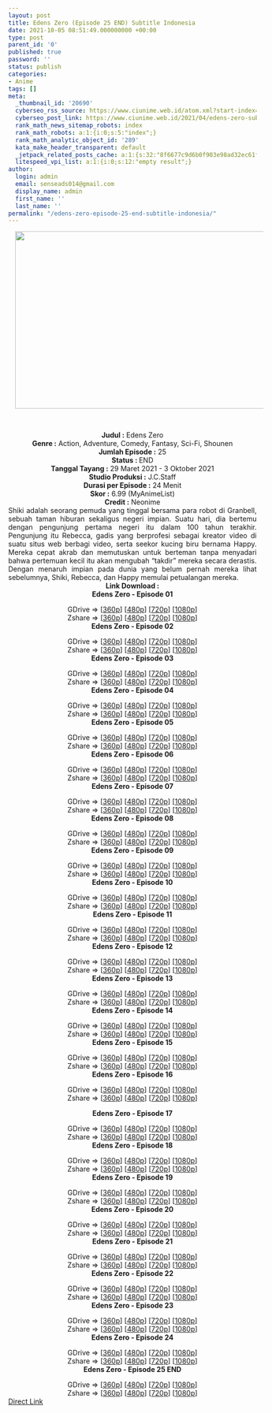 ```yaml
---
layout: post
title: Edens Zero (Episode 25 END) Subtitle Indonesia
date: 2021-10-05 08:51:49.000000000 +00:00
type: post
parent_id: '0'
published: true
password: ''
status: publish
categories:
- Anime
tags: []
meta:
  _thumbnail_id: '20690'
  cyberseo_rss_source: https://www.ciunime.web.id/atom.xml?start-index=151&max-results=150
  cyberseo_post_link: https://www.ciunime.web.id/2021/04/edens-zero-subtitle-indonesia.html
  rank_math_news_sitemap_robots: index
  rank_math_robots: a:1:{i:0;s:5:"index";}
  rank_math_analytic_object_id: '289'
  kata_make_header_transparent: default
  _jetpack_related_posts_cache: a:1:{s:32:"8f6677c9d6b0f903e98ad32ec61f8deb";a:2:{s:7:"expires";i:1656001382;s:7:"payload";a:3:{i:0;a:1:{s:2:"id";i:26927;}i:1;a:1:{s:2:"id";i:26925;}i:2;a:1:{s:2:"id";i:26929;}}}}
  litespeed_vpi_list: a:1:{i:0;s:12:"empty result";}
author:
  login: admin
  email: senseads014@gmail.com
  display_name: admin
  first_name: ''
  last_name: ''
permalink: "/edens-zero-episode-25-end-subtitle-indonesia/"
---
```

<div>
<div class="separator" style="clear: both; text-align: center;"><a href="https://1.bp.blogspot.com/-OboP4WZjtXo/YGXPUTNNGKI/AAAAAAAAeg0/rMooSSRMqCIuT1libsaLUtoPlHNHDReRQCLcBGAsYHQ/s1280/Edens%2BZero.jpg" style="margin-left: 1em; margin-right: 1em;"><img border="0" data-original-height="720" data-original-width="1280" height="360" src="{{ site.baseurl }}/assets/2021/10/Edens%2BZero.jpg" width="640" /></a></div>
<p><b><br /></b></div>
<div style="text-align: center;"><b style="font-weight: bold;">Judul</b><b style="font-weight: bold;"><b> </b>:</b> Edens Zero</div>
<div style="text-align: center;"><b><b>Genre :</b></b> Action, Adventure, Comedy, Fantasy, Sci-Fi,&nbsp;Shounen</div>
<div style="text-align: center;"><b>Jumlah Episode :</b> 25<br /><b>Status : </b>END<br /><b>Tanggal Tayang :</b> 29 Maret 2021&nbsp;- 3 Oktober 2021<br /><b>Studio Produksi :</b> J.C.Staff<br /><b>Durasi per Episode :</b> 24 Menit</div>
<div style="text-align: center;"><b>Skor :</b> 6.99 (MyAnimeList)<br /><b>Credit :</b> Neonime</div>
<div style="text-align: center;"></div>
<div style="text-align: justify;">Shiki adalah seorang pemuda yang tinggal bersama para robot di Granbell, sebuah taman hiburan sekaligus negeri impian. Suatu hari, dia bertemu dengan pengunjung pertama negeri itu dalam 100 tahun terakhir. Pengunjung itu Rebecca, gadis yang berprofesi sebagai kreator video di suatu situs web berbagi video, serta seekor kucing biru bernama Happy. Mereka cepat akrab dan memutuskan untuk berteman tanpa menyadari bahwa pertemuan kecil itu akan mengubah “takdir” mereka secara derastis. Dengan menaruh impian pada dunia yang belum pernah mereka lihat sebelumnya, Shiki, Rebecca, dan Happy memulai petualangan mereka.</div>
<div style="text-align: justify;"></div>
<div style="text-align: justify;"></div>
<div style="text-align: center;"><b>Link Download :</b></div>
<div style="text-align: center;"><b>Edens Zero - Episode 01</b></p>
<div style="text-align: center;">GDrive =&gt; [<a href="https://www.mp4upload.com/jg0s1tzg9qsr" target="_blank" rel="noopener">360p</a>] [<a href="https://drive.google.com/uc?export=download&amp;id=17gr11eDn1NpMMaKorRBI0LMtNZbQedsf" target="_blank" rel="noopener">480p</a>] [<a href="https://drive.google.com/uc?export=download&amp;id=18jQDYbDlDSGCy1okEvMx1mzAw5ATg0iS" target="_blank" rel="noopener">720p</a>] [<a href="https://drive.google.com/uc?export=download&amp;id=1KJsbd2MhGryxhFbc8BKSPH2Yw6XYDSDn" target="_blank" rel="noopener">1080p</a>]<br />Zshare =&gt; [<a href="https://www44.zippyshare.com/v/DdHhhcYu/file.html" target="_blank" rel="noopener">360p</a>] [<a href="https://www115.zippyshare.com/v/Wjbc4HVj/file.html" target="_blank" rel="noopener">480p</a>] [<a href="https://www115.zippyshare.com/v/iJOvxC5J/file.html" target="_blank" rel="noopener">720p</a>] [<a href="https://www79.zippyshare.com/v/euIk8fFv/file.html" target="_blank" rel="noopener">1080p</a>] </div>
<div style="text-align: center;"><b>Edens Zero - Episode 02</b></p>
<div>GDrive =&gt; [<a href="https://drive.google.com/uc?export=download&amp;id=1Ly7-1ClBaH0pTBg319jx6JDz51GgerXu" target="_blank" rel="noopener">360p</a>] [<a href="https://drive.google.com/uc?export=download&amp;id=1l8PShEIt8C1owbvma3X2FxQsbZAS1cG6" target="_blank" rel="noopener">480p</a>] [<a href="https://drive.google.com/uc?export=download&amp;id=19_OGZ4GZN7ieu0pfnkMpGnjiM435HHy6" target="_blank" rel="noopener">720p</a>] [<a href="https://drive.google.com/uc?export=download&amp;id=180eOC4bN1uvrQxVbp6DhWXwYyoJ0yUdQ" target="_blank" rel="noopener">1080p</a>]<br />Zshare =&gt; [<a href="https://www7.zippyshare.com/v/Sypp0iip/file.html" target="_blank" rel="noopener">360p</a>] [<a href="https://www57.zippyshare.com/v/nYljg82d/file.html" target="_blank" rel="noopener">480p</a>] [<a href="https://www57.zippyshare.com/v/ftRmsf1Q/file.html" target="_blank" rel="noopener">720p</a>] [<a href="https://www7.zippyshare.com/v/ADjPYzqi/file.html" target="_blank" rel="noopener">1080p</a>]</div>
<div><b>Edens Zero - Episode 03</b></p>
<div>GDrive =&gt; [<a href="https://elsfile.org/download.php?OFdBdC9EVEo1NFpTSTRwd1ZSUFRDTmllb3hlT0dVYnAxZEFST1NwS1UxND06OoLnhb3usbqkNo2971n18Eg%3D" target="_blank" rel="noopener">360p</a>] [<a href="https://drive.google.com/uc?export=download&amp;id=1hbGA18LSD9licYYClaZToAVG4BDYijYl" target="_blank" rel="noopener">480p</a>] [<a href="https://drive.google.com/uc?export=download&amp;id=1fA24mLxuqx6_q9G9uD_VVAcf5njHaTxc" target="_blank" rel="noopener">720p</a>] [<a href="https://drive.google.com/uc?export=download&amp;id=1DVBULCyJOSkO5ey-lhsiQJjgqTbE66H0" target="_blank" rel="noopener">1080p</a>]<br />Zshare =&gt; [<a href="https://www106.zippyshare.com/v/JfmFsUZB/file.html" target="_blank" rel="noopener">360p</a>] [<a href="https://www57.zippyshare.com/v/TgOZEmQL/file.html" target="_blank" rel="noopener">480p</a>] [<a href="https://www18.zippyshare.com/v/fZDmg9aq/file.html" target="_blank" rel="noopener">720p</a>] [<a href="https://www118.zippyshare.com/v/eAy3iOUg/file.html" target="_blank" rel="noopener">1080p</a>]</div>
</div>
<div><b>Edens Zero - Episode 04</b></p>
<div>GDrive =&gt; [<a href="https://elsfile.org/download.php?OE1wazcrYTRzSXIydGk5Nm1WNW81Zmx0SDIyUllpejBJRVhxdVVtL1ZuMD06OtSAokATmOxkPzpSr61sUwo%3D" target="_blank" rel="noopener">360p</a>] [<a href="https://drive.google.com/uc?export=download&amp;id=1HrQaWlBCThucYWwltWoF_O5NnwCVN5SE" target="_blank" rel="noopener">480p</a>] [<a href="https://drive.google.com/uc?export=download&amp;id=1VQDHeeSWae-qZFNKs817pVDdA4N7sarT" target="_blank" rel="noopener">720p</a>] [<a href="https://drive.google.com/uc?export=download&amp;id=1oHoacWMGqFGn7WHWyOEU4e8AXmns8wi0" target="_blank" rel="noopener">1080p</a>]<br />Zshare =&gt; [<a href="https://www64.zippyshare.com/v/q7ySOhU3/file.html" target="_blank" rel="noopener">360p</a>] [<a href="https://www71.zippyshare.com/v/78nDrNtb/file.html" target="_blank" rel="noopener">480p</a>] [<a href="https://www74.zippyshare.com/v/rIWQ1JNK/file.html" target="_blank" rel="noopener">720p</a>] [<a href="https://www29.zippyshare.com/v/OrXXTGJ2/file.html" target="_blank" rel="noopener">1080p</a>]</div>
</div>
<div><b>Edens Zero - Episode 05</b></p>
<div>GDrive =&gt; [<a href="https://acefile.co/f/45047844/ez-5-360p-samehadaku-vip-mp4" target="_blank" rel="noopener">360p</a>] [<a href="https://drive.google.com/uc?export=download&amp;id=13WWrZLrOq8-YxWxQYtoRDjKvXAdG1I8c" target="_blank" rel="noopener">480p</a>] [<a href="https://drive.google.com/uc?export=download&amp;id=1iR2YT0ocAGina5qqsH1E3Ww8FcLd-CXn" target="_blank" rel="noopener">720p</a>] [<a href="https://drive.google.com/uc?export=download&amp;id=1wIifaO4_-_AW4kpxe12ejAvCCDHc2URl" target="_blank" rel="noopener">1080p</a>]<br />Zshare =&gt; [<a href="https://www115.zippyshare.com/v/Cjg2zfMa/file.html" target="_blank" rel="noopener">360p</a>] [<a href="https://www120.zippyshare.com/v/lAWWQ9LU/file.html" target="_blank" rel="noopener">480p</a>] [<a href="https://www31.zippyshare.com/v/9NbfLtTD/file.html" target="_blank" rel="noopener">720p</a>] [<a href="https://www84.zippyshare.com/v/pJ4AtqVK/file.html" target="_blank" rel="noopener">1080p</a>]</div>
</div>
<div><b>Edens Zero - Episode 06</b></p>
<div>GDrive =&gt; [<a href="https://acefile.co/f/45515694/ez-6-360p-samehadaku-vip-mp4" target="_blank" rel="noopener">360p</a>] [<a href="https://drive.google.com/uc?export=download&amp;id=1DyxQuv--quc7MVg3oIurJgKg6Jdp_qze" target="_blank" rel="noopener">480p</a>] [<a href="https://drive.google.com/uc?export=download&amp;id=1e8JJac04_whlIia5MgRVFe_brhwJbTO2" target="_blank" rel="noopener">720p</a>] [<a href="https://drive.google.com/uc?export=download&amp;id=17kcy-MSE48UwbTFKIq47mCj0BY6B94yg" target="_blank" rel="noopener">1080p</a>]<br />Zshare =&gt; [<a href="https://www80.zippyshare.com/v/AABlQbDm/file.html" target="_blank" rel="noopener">360p</a>] [<a href="https://www10.zippyshare.com/v/MxL3nrAA/file.html" target="_blank" rel="noopener">480p</a>] [<a href="https://www85.zippyshare.com/v/YYdELin8/file.html" target="_blank" rel="noopener">720p</a>] [<a href="https://www61.zippyshare.com/v/dBct0Oqv/file.html" target="_blank" rel="noopener">1080p</a>]</div>
</div>
<div><b>Edens Zero - Episode 07</b></p>
<div>GDrive =&gt; [<a href="https://acefile.co/f/45971497/ez-7-360p-samehadaku-vip-mp4" target="_blank" rel="noopener">360p</a>] [<a href="https://drive.google.com/uc?export=download&amp;id=1CFOtSnOS7zKIJnTxXUhM6J3Xn4NxqhV8" target="_blank" rel="noopener">480p</a>] [<a href="https://drive.google.com/uc?export=download&amp;id=1Io-nKnSA6t9zlPN3J8cNVF44NhB2FBuP" target="_blank" rel="noopener">720p</a>] [<a href="https://drive.google.com/uc?export=download&amp;id=1QO3gH2bNSVItnMn24Z3YsJTzDZYoKFdI" target="_blank" rel="noopener">1080p</a>]<br />Zshare =&gt; [<a href="https://www53.zippyshare.com/v/KNbwZvaw/file.html" target="_blank" rel="noopener">360p</a>] [<a href="https://www103.zippyshare.com/v/LAtm7ZVo/file.html" target="_blank" rel="noopener">480p</a>] [<a href="https://www28.zippyshare.com/v/XnITZ5LG/file.html" target="_blank" rel="noopener">720p</a>] [<a href="https://www23.zippyshare.com/v/lj81IbQC/file.html" target="_blank" rel="noopener">1080p</a>]</div>
</div>
<div><b>Edens Zero - Episode 08</b></p>
<div>GDrive =&gt; [<a href="https://acefile.co/f/46430023/ez-8-360p-samehadaku-vip-mp4" target="_blank" rel="noopener">360p</a>] [<a href="https://drive.google.com/uc?export=download&amp;id=1dY37DsNMNq-69Q3NTRI_Gyt0cCMhbkad" target="_blank" rel="noopener">480p</a>] [<a href="https://drive.google.com/uc?export=download&amp;id=1W4VqTGiu3pV3OVmZ08tI9VKZZp1iXTaF" target="_blank" rel="noopener">720p</a>] [<a href="https://drive.google.com/uc?export=download&amp;id=1JlLJOAr7EtCccwnKosBg0B0AbUTXAfov" target="_blank" rel="noopener">1080p</a>]<br />Zshare =&gt; [<a href="https://www118.zippyshare.com/v/xjQmwmE9/file.html" target="_blank" rel="noopener">360p</a>] [<a href="https://www60.zippyshare.com/v/TuOOUVOv/file.html" target="_blank" rel="noopener">480p</a>] [<a href="https://www44.zippyshare.com/v/TCSUYYtm/file.html" target="_blank" rel="noopener">720p</a>] [<a href="https://www55.zippyshare.com/v/4cwUHRSz/file.html" target="_blank" rel="noopener">1080p</a>]</div>
</div>
<div><b>Edens Zero - Episode 09</b></p>
<div>GDrive =&gt; [<a href="https://acefile.co/f/46901679/ez-9-360p-samehadaku-vip-mp4" target="_blank" rel="noopener">360p</a>] [<a href="https://acefile.co/f/46902683/neonime_ez-9-480p-zip" target="_blank" rel="noopener">480p</a>] [<a href="https://acefile.co/f/46902680/neonime_ez-9-720p-zip" target="_blank" rel="noopener">720p</a>] [<a href="https://acefile.co/f/46903236/neonime_ez-9-1080p-zip" target="_blank" rel="noopener">1080p</a>]<br />Zshare =&gt; [<a href="https://www45.zippyshare.com/v/Z9N7zeAa/file.html" target="_blank" rel="noopener">360p</a>] [<a href="https://www5.zippyshare.com/v/YRqIpAa4/file.html" target="_blank" rel="noopener">480p</a>] [<a href="https://www75.zippyshare.com/v/Wqveo7fX/file.html" target="_blank" rel="noopener">720p</a>] [<a href="https://www67.zippyshare.com/v/E9H96t4q/file.html" target="_blank" rel="noopener">1080p</a>]</div>
</div>
<div><b>Edens Zero - Episode 10</b></p>
<div>GDrive =&gt; [<a href="https://acefile.co/f/47354933/ez-10-360p-samehadaku-vip-mp4" target="_blank" rel="noopener">360p</a>] [<a href="https://acefile.co/f/47368849/neonime_ez-10-480p-zip" target="_blank" rel="noopener">480p</a>] [<a href="https://acefile.co/f/47368837/neonime_ez-10-720p-zip" target="_blank" rel="noopener">720p</a>] [<a href="https://www11.zippyshare.com/v/wYFSFahd/file.html" target="_blank" rel="noopener">1080p</a>]<br />Zshare =&gt; [<a href="https://www66.zippyshare.com/v/ZPv42KTp/file.html" target="_blank" rel="noopener">360p</a>] [<a href="https://www70.zippyshare.com/v/CZ3zo7rq/file.html" target="_blank" rel="noopener">480p</a>] [<a href="https://www11.zippyshare.com/v/hcPw9DFM/file.html" target="_blank" rel="noopener">720p</a>] [<a href="https://www11.zippyshare.com/v/wYFSFahd/file.html" target="_blank" rel="noopener">1080p</a>]</div>
</div>
<div><b>Edens Zero - Episode 11</b></p>
<div>GDrive =&gt; [<a href="https://acefile.co/f/47937326/ez-11-360p-samehadaku-vip-mp4" target="_blank" rel="noopener">360p</a>] [<a href="https://acefile.co/f/48018642/neonime_ez-11-480p-zip" target="_blank" rel="noopener">480p</a>] [<a href="https://acefile.co/f/48018641/neonime_ez-11-720p-zip" target="_blank" rel="noopener">720p</a>] [<a href="https://acefile.co/f/48018637/neonime_ez-11-1080p-zip" target="_blank" rel="noopener">1080p</a>]<br />Zshare =&gt; [<a href="https://www97.zippyshare.com/v/UAaqZmy2/file.html" target="_blank" rel="noopener">360p</a>] [<a href="https://www42.zippyshare.com/v/7rocvxT2/file.html" target="_blank" rel="noopener">480p</a>] [<a href="https://www102.zippyshare.com/v/FwJo6xY3/file.html" target="_blank" rel="noopener">720p</a>] [<a href="https://www39.zippyshare.com/v/r1WEB3Na/file.html" target="_blank" rel="noopener">1080p</a>]</div>
</div>
<div><b>Edens Zero - Episode 12</b></p>
<div>GDrive =&gt; [<a href="https://acefile.co/f/48479464/ez-12-360p-samehadaku-vip-mp4" target="_blank" rel="noopener">360p</a>] [<a href="https://acefile.co/f/48480618/neonime_ez-12-480p-zip" target="_blank" rel="noopener">480p</a>] [<a href="https://acefile.co/f/48480930/neonime_ez-12-720p-zip" target="_blank" rel="noopener">720p</a>] [<a href="https://acefile.co/f/48481519/neonime_ez-12-1080p-zip" target="_blank" rel="noopener">1080p</a>]<br />Zshare =&gt; [<a href="https://www61.zippyshare.com/v/0hjYO9uK/file.html" target="_blank" rel="noopener">360p</a>] [<a href="https://www75.zippyshare.com/v/hvQ6jszq/file.html" target="_blank" rel="noopener">480p</a>] [<a href="https://www3.zippyshare.com/v/MucZBJ3n/file.html" target="_blank" rel="noopener">720p</a>] [<a href="https://www70.zippyshare.com/v/q8dmMn8e/file.html" target="_blank" rel="noopener">1080p</a>]</div>
</div>
<div><b>Edens Zero - Episode 13</b></p>
<div>GDrive =&gt; [<a href="https://acefile.co/f/49053510/ez-13-360p-samehadaku-vip-mp4" target="_blank" rel="noopener">360p</a>] [<a href="https://acefile.co/f/49055938/neonime_ez-13-480p-zip" target="_blank" rel="noopener">480p</a>] [<a href="https://acefile.co/f/49056181/neonime_ez-13-720p-zip" target="_blank" rel="noopener">720p</a>] [<a href="https://acefile.co/f/49056783/neonime_ez-13-1080p-zip" target="_blank" rel="noopener">1080p</a>]<br />Zshare =&gt; [<a href="https://www63.zippyshare.com/v/ikGkPPze/file.html" target="_blank" rel="noopener">360p</a>] [<a href="https://www61.zippyshare.com/v/ChFPPmtO/file.html" target="_blank" rel="noopener">480p</a>] [<a href="https://www78.zippyshare.com/v/fk8XdYIU/file.html" target="_blank" rel="noopener">720p</a>] [<a href="https://www119.zippyshare.com/v/qsC1qT6D/file.html" target="_blank" rel="noopener">1080p</a>]</div>
</div>
<div><b>Edens Zero - Episode 14</b></p>
<div>GDrive =&gt; [<a href="https://acefile.co/f/49618627/ez-14-360p-samehadaku-to-mp4" target="_blank" rel="noopener">360p</a>] [<a href="https://acefile.co/f/49618631/ez-14-480p-samehadaku-to-mp4" target="_blank" rel="noopener">480p</a>] [<a href="https://acefile.co/f/49618642/ez-14-mp4hd-samehadaku-to-mp4" target="_blank" rel="noopener">720p</a>] [<a href="https://acefile.co/f/49619196/ez-14-fullhd-samehadaku-to-mp4" target="_blank" rel="noopener">1080p</a>]<br />Zshare =&gt; [<a href="https://www88.zippyshare.com/v/jZmPoioF/file.html" target="_blank" rel="noopener">360p</a>] [<a href="https://www88.zippyshare.com/v/bYFJdwH9/file.html" target="_blank" rel="noopener">480p</a>] [<a href="https://www88.zippyshare.com/v/ig6jb5vx/file.html" target="_blank" rel="noopener">720p</a>] [<a href="https://www112.zippyshare.com/v/w6QfHqqn/file.html" target="_blank" rel="noopener">1080p</a>]</div>
</div>
<div><b>Edens Zero - Episode 15</b></p>
<div>GDrive =&gt; [<a href="https://acefile.co/f/50228290/ez-15-360p-samehadaku-to-mp4" target="_blank" rel="noopener">360p</a>] [<a href="https://acefile.co/f/50235413/neonime_ez-15-480p-zip" target="_blank" rel="noopener">480p</a>] [<a href="https://acefile.co/f/50235410/neonime_ez-15-720p-zip" target="_blank" rel="noopener">720p</a>] [<a href="https://acefile.co/f/50235405/neonime_ez-15-1080p-zip" target="_blank" rel="noopener">1080p</a>]<br />Zshare =&gt; [<a href="https://www15.zippyshare.com/v/hPVigjsM/file.html" target="_blank" rel="noopener">360p</a>] [<a href="https://www109.zippyshare.com/v/KJH1fFGg/file.html" target="_blank" rel="noopener">480p</a>] [<a href="https://www7.zippyshare.com/v/b6ygE1XB/file.html" target="_blank" rel="noopener">720p</a>] [<a href="https://www109.zippyshare.com/v/IjjpfRYN/file.html" target="_blank" rel="noopener">1080p</a>]</div>
</div>
<div></div>
<div><b>Edens Zero - Episode 16</b></p>
<div>GDrive =&gt; [<a href="https://acefile.co/f/50818637/ez-16-360p-samehadaku-to-mp4" target="_blank" rel="noopener">360p</a>] [<a href="https://acefile.co/f/50822613/neonime_ez-16-480p-zip" target="_blank" rel="noopener">480p</a>] [<a href="https://acefile.co/f/50822621/neonime_ez-16-720p-zip" target="_blank" rel="noopener">720p</a>] [<a href="https://acefile.co/f/50822624/neonime_ez-16-1080p-zip" target="_blank" rel="noopener">1080p</a>]<br />Zshare =&gt; [<a href="https://www28.zippyshare.com/v/H3V74GEk/file.html" target="_blank" rel="noopener">360p</a>] [<a href="https://www85.zippyshare.com/v/9yum8dtJ/file.html" target="_blank" rel="noopener">480p</a>] [<a href="https://www72.zippyshare.com/v/tCKchPSb/file.html" target="_blank" rel="noopener">720p</a>] [<a href="https://www80.zippyshare.com/v/yzpkFHBV/file.html" target="_blank" rel="noopener">1080p</a>]</div>
<div></div>
<p><b>Edens Zero - Episode 17</b></p>
<div>GDrive =&gt; [<a href="https://acefile.co/f/51396438/ez-17-360p-samehadaku-sbs-mp4" target="_blank" rel="noopener">360p</a>] [<a href="https://acefile.co/f/51401332/neonime_ez-17-480p-zip" target="_blank" rel="noopener">480p</a>] [<a href="https://acefile.co/f/51401328/neonime_ez-17-720p-zip" target="_blank" rel="noopener">720p</a>] [<a href="https://acefile.co/f/51401323/neonime_ez-17-1080p-zip" target="_blank" rel="noopener">1080p</a>]<br />Zshare =&gt; [<a href="https://www66.zippyshare.com/v/dZYk5t9R/file.html" target="_blank" rel="noopener">360p</a>] [<a href="https://www109.zippyshare.com/v/iI30WTIw/file.html" target="_blank" rel="noopener">480p</a>] [<a href="https://www3.zippyshare.com/v/AfdYnwrw/file.html" target="_blank" rel="noopener">720p</a>] [<a href="https://www98.zippyshare.com/v/dADiMYuA/file.html" target="_blank" rel="noopener">1080p</a>]</div>
</div>
<div></div>
<div><b>Edens Zero - Episode 18</b></p>
<div>GDrive =&gt; [<a href="https://acefile.co/f/52015822/ez-18-360p-samehadaku-sbs-mp4" target="_blank" rel="noopener">360p</a>] [<a href="https://acefile.co/f/52018357/neonime_ez-18-480p-zip" target="_blank" rel="noopener">480p</a>] [<a href="https://acefile.co/f/52018554/neonime_ez-18-720p-zip" target="_blank" rel="noopener">720p</a>] [<a href="https://acefile.co/f/52018979/neonime_ez-18-1080p-zip" target="_blank" rel="noopener">1080p</a>]<br />Zshare =&gt; [<a href="https://www22.zippyshare.com/v/lZ580rog/file.html" target="_blank" rel="noopener">360p</a>] [<a href="https://www4.zippyshare.com/v/sqHUdT1J/file.html" target="_blank" rel="noopener">480p</a>] [<a href="https://www100.zippyshare.com/v/PGOSaE1Q/file.html" target="_blank" rel="noopener">720p</a>] [<a href="https://www35.zippyshare.com/v/dD936KLb/file.html" target="_blank" rel="noopener">1080p</a>]</div>
</div>
<div></div>
<div><b>Edens Zero - Episode 19</b></p>
<div>GDrive =&gt; [<a href="https://acefile.co/f/52552053/ez-19-360p-samehadaku-sbs-mp4" target="_blank" rel="noopener">360p</a>] [<a href="https://acefile.co/f/52562355/neonime_ez-19-480p-zip" target="_blank" rel="noopener">480p</a>] [<a href="https://acefile.co/f/52562351/neonime_ez-19-720p-zip" target="_blank" rel="noopener">720p</a>] [<a href="https://acefile.co/f/52562345/neonime_ez-19-1080p-zip" target="_blank" rel="noopener">1080p</a>]<br />Zshare =&gt; [<a href="https://www2.zippyshare.com/v/CqAltebK/file.html" target="_blank" rel="noopener">360p</a>] [<a href="https://www69.zippyshare.com/v/dW17J2aC/file.html" target="_blank" rel="noopener">480p</a>] [<a href="https://www10.zippyshare.com/v/Q2rXAI02/file.html" target="_blank" rel="noopener">720p</a>] [<a href="https://www38.zippyshare.com/v/MWn8vTq4/file.html" target="_blank" rel="noopener">1080p</a>]</div>
</div>
<div></div>
<div><b>Edens Zero - Episode 20</b></p>
<div>GDrive =&gt; [<a href="https://acefile.co/f/53667727/ez-20-360p-samehadaku-care-mp4" target="_blank" rel="noopener">360p</a>] [<a href="https://acefile.co/f/53673537/neonime_ez-20-480p-zip" target="_blank" rel="noopener">480p</a>] [<a href="https://acefile.co/f/53673535/neonime_ez-20-720p-zip" target="_blank" rel="noopener">720p</a>] [<a href="https://acefile.co/f/53673531/neonime_ez-20-1080p-zip" target="_blank" rel="noopener">1080p</a>]<br />Zshare =&gt; [<a href="https://www74.zippyshare.com/v/G11sPGAD/file.html" target="_blank" rel="noopener">360p</a>] [<a href="https://www118.zippyshare.com/v/SIPOqkJu/file.html" target="_blank" rel="noopener">480p</a>] [<a href="https://www4.zippyshare.com/v/e1U6qdrQ/file.html" target="_blank" rel="noopener">720p</a>] [<a href="https://www87.zippyshare.com/v/AdJBPwzd/file.html" target="_blank" rel="noopener">1080p</a>]</div>
</div>
<div></div>
<div><b>Edens Zero - Episode 21</b></p>
<div>GDrive =&gt; [<a href="https://acefile.co/f/54213711/ez-21-360p-samehadaku-care-mp4" target="_blank" rel="noopener">360p</a>] [<a href="https://acefile.co/f/54216871/neonime_ez-21-480p-zip" target="_blank" rel="noopener">480p</a>] [<a href="https://acefile.co/f/54216866/neonime_ez-21-720p-zip" target="_blank" rel="noopener">720p</a>] [<a href="https://acefile.co/f/54214538/ez-21-fullhd-samehadaku-care-mp4" target="_blank" rel="noopener">1080p</a>]<br />Zshare =&gt; [<a href="https://www62.zippyshare.com/v/VCqINSjH/file.html" target="_blank" rel="noopener">360p</a>] [<a href="https://www30.zippyshare.com/v/rVGTuojp/file.html" target="_blank" rel="noopener">480p</a>] [<a href="https://www38.zippyshare.com/v/TyuwW59t/file.html" target="_blank" rel="noopener">720p</a>] [<a href="https://www73.zippyshare.com/v/oPP0hMN0/file.html" target="_blank" rel="noopener">1080p</a>]</div>
</div>
<div></div>
<div><b>Edens Zero - Episode 22</b></p>
<div>GDrive =&gt; [<a href="https://acefile.co/f/54765243/ez-22-360p-samehadaku-care-mp4" target="_blank" rel="noopener">360p</a>] [<a href="https://acefile.co/f/54777202/neonime_ez-22-480p-zip" target="_blank" rel="noopener">480p</a>] [<a href="https://acefile.co/f/54777207/neonime_ez-22-720p-zip" target="_blank" rel="noopener">720p</a>] [<a href="https://acefile.co/f/54777212/neonime_ez-22-1080p-zip" target="_blank" rel="noopener">1080p</a>]<br />Zshare =&gt; [<a href="https://www43.zippyshare.com/v/P7SFMD6p/file.html" target="_blank" rel="noopener">360p</a>] [<a href="https://www33.zippyshare.com/v/iC8Zk1ee/file.html" target="_blank" rel="noopener">480p</a>] [<a href="https://www98.zippyshare.com/v/7qTlsE63/file.html" target="_blank" rel="noopener">720p</a>] [<a href="https://www35.zippyshare.com/v/nYTKrTl4/file.html" target="_blank" rel="noopener">1080p</a>]</div>
</div>
<div></div>
<div><b>Edens Zero - Episode 23</b></p>
<div>GDrive =&gt; [<a href="https://acefile.co/f/55370111/ez-23-480p-samehadaku-care-mkv" target="_blank" rel="noopener">360p</a>] [<a href="https://acefile.co/f/55379538/neonime_ez-23-480p-zip" target="_blank" rel="noopener">480p</a>] [<a href="https://acefile.co/f/55379921/neonime_ez-23-720p-zip" target="_blank" rel="noopener">720p</a>] [<a href="https://acefile.co/f/55380366/neonime_ez-23-1080p-zip" target="_blank" rel="noopener">1080p</a>]<br />Zshare =&gt; [<a href="https://www84.zippyshare.com/v/oQi8xzIR/file.html" target="_blank" rel="noopener">360p</a>] [<a href="https://www88.zippyshare.com/v/GA9MjcOC/file.html" target="_blank" rel="noopener">480p</a>] [<a href="https://www21.zippyshare.com/v/RTlDJZ8z/file.html" target="_blank" rel="noopener">720p</a>] [<a href="https://www7.zippyshare.com/v/Gb1adNSn/file.html" target="_blank" rel="noopener">1080p</a>]</div>
</div>
<div></div>
<div><b>Edens Zero - Episode 24</b></p>
<div>GDrive =&gt; [<a href="https://acefile.co/f/55956691/ez-24-360p-samehadaku-care-mp4" target="_blank" rel="noopener">360p</a>] [<a href="https://acefile.co/f/55967701/neonime_ez-24-480p-zip" target="_blank" rel="noopener">480p</a>] [<a href="https://acefile.co/f/55967698/neonime_ez-24-720p-zip" target="_blank" rel="noopener">720p</a>] [<a href="https://acefile.co/f/55967692/neonime_ez-24-1080p-zip" target="_blank" rel="noopener">1080p</a>]<br />Zshare =&gt; [<a href="https://www112.zippyshare.com/v/F2E4kfij/file.html" target="_blank" rel="noopener">360p</a>] [<a href="https://www81.zippyshare.com/v/mmsqm98S/file.html" target="_blank" rel="noopener">480p</a>] [<a href="https://www3.zippyshare.com/v/j45z8VTs/file.html" target="_blank" rel="noopener">720p</a>] [<a href="https://www56.zippyshare.com/v/V2P7cKyk/file.html" target="_blank" rel="noopener">1080p</a>]</div>
</div>
<div></div>
<div><b>Edens Zero - Episode 25 END</b></p>
<div>GDrive =&gt; [<a href="https://acefile.co/f/56586318/ez-25end-360p-samehadaku-care-mp4" target="_blank" rel="noopener">360p</a>] [<a href="https://acefile.co/f/56611236/neonime_ez-25end-480p-zip" target="_blank" rel="noopener">480p</a>] [<a href="https://acefile.co/f/56611237/neonime_ez-25end-720p-zip" target="_blank" rel="noopener">720p</a>] [<a href="https://acefile.co/f/56611243/neonime_ez-25end-1080p-zip" target="_blank" rel="noopener">1080p</a>]<br />Zshare =&gt; [<a href="https://www94.zippyshare.com/v/ko88ZcXZ/file.html" target="_blank" rel="noopener">360p</a>] [<a href="https://www15.zippyshare.com/v/66S0YdhF/file.html" target="_blank" rel="noopener">480p</a>] [<a href="https://www71.zippyshare.com/v/QH2iWbC9/file.html" target="_blank" rel="noopener">720p</a>] [<a href="https://www19.zippyshare.com/v/AqzeGSxy/file.html" target="_blank" rel="noopener">1080p</a>]</div>
</div>
</div>
</div>
<link rel="stylesheet" href="https://cdnjs.cloudflare.com/ajax/libs/font-awesome/4.7.0/css/font-awesome.min.css" />
<div class="divbtn"> <a href="https://handymansurrender.com/fihup8buzv?key=94550f7ce39444073321dde3b8782f97" class="btn"><i class="fa fa-download"></i> Direct Link</a> </div>
